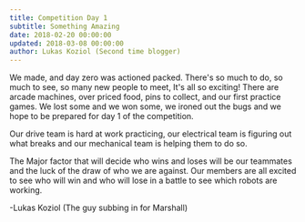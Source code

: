 ```yaml
---
title: Competition Day 1
subtitle: Something Amazing
date: 2018-02-20 00:00:00
updated: 2018-03-08 00:00:00
author: Lukas Koziol (Second time blogger)
---
```

We made, and day zero was actioned packed. There's so much to do, so much to see, so many new people to meet, It's all so exciting!
There are arcade machines, over priced food, pins to collect, and our first practice games. We lost some and we won some, we ironed out the bugs
and we hope to be prepared for day 1 of the competition.

Our drive team is hard at work practicing, our electrical team is figuring out what breaks and our mechanical team is helping them to do so.

The Major factor that will decide who wins and loses will be our teammates and the luck of the draw of who we are against.
Our members are all excited to see who will win and who will lose in a battle to see which robots are working.

-Lukas Koziol
(The guy subbing in for Marshall)
